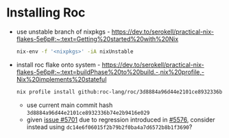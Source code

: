 # Installing Roc

- use unstable branch of nixpkgs - https://dev.to/serokell/practical-nix-flakes-5e6p#:~:text=Getting%20started%20with%20Nix
    ```sh
    nix-env -f '<nixpkgs>' -iA nixUnstable
    ```
- install roc flake onto system - https://dev.to/serokell/practical-nix-flakes-5e6p#:~:text=buildPhase%20to%20build.-,nix%20profile,-Nix%20implements%20stateful
    ```sh
    nix profile install github:roc-lang/roc/3d8884a96d44e2101ce8932336b74e2b9416e029
    ```
    - use current main commit hash `3d8884a96d44e2101ce8932336b74e2b9416e029`
    - given [issue #5701](https://github.com/roc-lang/roc/issues/5701) due to regression introduced in [#5576](https://github.com/roc-lang/roc/pull/5576), consider instead using `dc14e6f06015f2b79b2f0ba4a7d6572b8b1f3690`?
